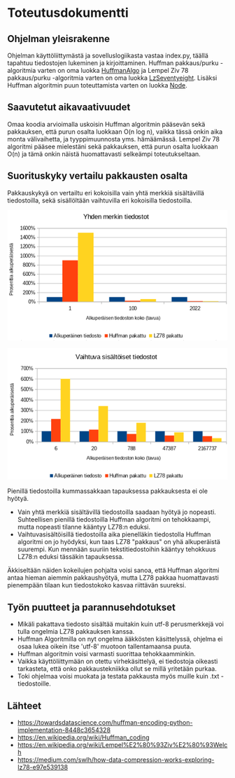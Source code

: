 # Toteutusdokumentti

## Ohjelman yleisrakenne

Ohjelman käyttöliittymästä ja sovelluslogiikasta vastaa index.py, täällä tapahtuu tiedostojen lukeminen ja kirjoittaminen. Huffman pakkaus/purku -algoritmia varten on oma luokka [HuffmanAlgo](https://github.com/ereborinkorppi/tiralabra/blob/main/src/huffman_algo.py) ja Lempel Ziv 78 pakkaus/purku -algoritmia varten on oma luokka [LzSeventyeight](https://github.com/ereborinkorppi/tiralabra/blob/main/src/lz_seventyeight.py). Lisäksi Huffman algoritmin puun toteuttamista varten on luokka [Node](https://github.com/ereborinkorppi/tiralabra/blob/main/src/node.py).

## Saavutetut aikavaativuudet

Omaa koodia arvioimalla uskoisin Huffman algoritmin pääsevän sekä pakkauksen, että purun osalta luokkaan O(n log n), vaikka tässä onkin aika monta välivaihetta, ja tyyppimuunnosta yms. hämäämässä. Lempel Ziv 78 algoritmi pääsee mielestäni sekä pakkauksen, että purun osalta luokkaan O(n) ja tämä onkin näistä huomattavasti selkeämpi toteutukseltaan.

## Suorituskyky vertailu pakkausten osalta

Pakkauskykyä on vertailtu eri kokoisilla vain yhtä merkkiä sisältävillä tiedostoilla, sekä sisällöltään vaihtuvilla eri kokoisilla tiedostoilla.

![](./kuvat/yhden_merkin.png)

![](./kuvat/vaihtuva.png)

Pienillä tiedostoilla kummassakkaan tapauksessa pakkauksesta ei ole hyötyä. 

- Vain yhtä merkkiä sisältävillä tiedostoilla saadaan hyötyä jo nopeasti. Suhteellisen pienillä tiedostoilla Huffman algoritmi on tehokkaampi, mutta nopeasti tilanne kääntyy LZ78:n eduksi.
- Vaihtuvasisältöisillä tiedostoilla aika pienelläkin tiedostolla Huffman algoritmi on jo hyödyksi, kun taas LZ78 "pakkaus" on yhä alkuperäistä suurempi. Kun mennään suuriin tekstitiedostoihin kääntyy tehokkuus LZ78:n eduksi tässäkin tapauksessa.

Äkkiseltään näiden kokeilujen pohjalta voisi sanoa, että Huffman algoritmi antaa hieman aiemmin pakkaushyötyä, mutta LZ78 pakkaa huomattavasti pienempään tilaan kun tiedostokoko kasvaa riittävän suureksi.

## Työn puutteet ja parannusehdotukset

- Mikäli pakattava tiedosto sisältää muitakin kuin utf-8 perusmerkkejä voi tulla ongelmia LZ78 pakkauksen kanssa. 
- Huffman Algoritmilla on nyt ongelma ääkkösten käsittelyssä, ohjelma ei osaa lukea oikein itse 'utf-8' muotoon tallentamaansa puuta.
- Huffman algoritmin voisi varmasti suorittaa tehokkaamminkin. 
- Vaikka käyttöliittymään on otettu virhekäsittelyä, ei tiedostoja oikeasti tarkasteta, että onko pakkaustekniikka ollut se millä yritetään purkaa.
- Toki ohjelmaa voisi muokata ja testata pakkausta myös muille kuin .txt -tiedostoille.

## Lähteet

- https://towardsdatascience.com/huffman-encoding-python-implementation-8448c3654328
- https://en.wikipedia.org/wiki/Huffman_coding
- https://en.wikipedia.org/wiki/Lempel%E2%80%93Ziv%E2%80%93Welch
- https://medium.com/swlh/how-data-compression-works-exploring-lz78-e97e539138
